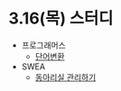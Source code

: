 # 3.16(목) 스터디

- 프로그래머스
  - [단어변환](https://school.programmers.co.kr/learn/courses/30/lessons/43163)
- SWEA
  - [동아리실 관리하기](https://swexpertacademy.com/main/code/problem/problemDetail.do?contestProbId=AWBnFuhqxE8DFAWr)

